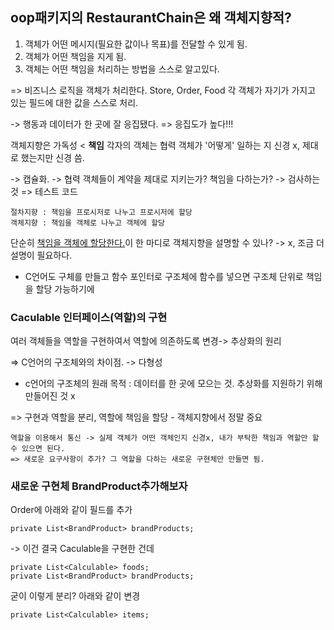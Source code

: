 ## oop패키지의 RestaurantChain은 왜 객체지향적?
1. 객체가 어떤 메시지(필요한 값이나 목표)를 전달할 수 있게 됨.
2. 객체가 어떤 책임을 지게 됨.
3. 객체는 어떤 책임을 처리하는 방법을 스스로 알고있다.

=> 비즈니스 로직을 객체가 처리한다. Store, Order, Food 각 객체가 자기가 가지고 있는 필드에 대한 값을 스스로 처리.

-> 행동과 데이터가 한 곳에 잘 응집됐다. => 응집도가 높다!!!

객체지향은 가독성 < <b>책임</b>
각자의 객체는 협력 객체가 '어떻게' 일하는 지 신경 x, 제대로 했는지만 신경 씀.

-> 캡슐화. -> 협력 객체들이  계약을 제대로 지키는가? 책임을 다하는가? -> 검사하는 것 => 테스트 코드

```
절차지향 : 책임을 프로시저로 나누고 프로시저에 할당
객체지향 : 책임을 객체로 나누고 객체에 할당
```

단순히 <u>책임을 객체에 할당한다.</u>이 한 마디로 객체지향을 설명할 수 있나? -> x, 조금 더 설명이 필요하다.
- C언어도 구체를 만들고 함수 포인터로 구조체에 함수를 넣으면 구조체 단위로 책임을 할당 가능하기에


### Caculable 인터페이스(역할)의 구현
여러 객체들을 역할을 구현하여서 역할에 의존하도록 변경-> 추상화의 원리

=> C언어의 구조체와의 차이점. -> 다형성
- c언어의 구조체의 원래 목적 : 데이터를 한 곳에 모으는 것. 추상화를 지원하기 위해 만들어진 것 x

=> 구현과 역할을 분리, 역할에 책임을 할당 - 객체지향에서 정말 중요

~~~
역할을 이용해서 통신 -> 실제 객체가 어떤 객체인지 신경x, 내가 부탁한 책임과 역할만 할 수 있으면 된다.
=> 새로운 요구사항이 추가? 그 역할을 다하는 새로운 구현체만 만들면 됨.
~~~
### 새로운 구현체 BrandProduct추가해보자

Order에 아래와 같이 필드를 추가
~~~
private List<BrandProduct> brandProducts;
~~~
-> 이건 결국 Caculable을 구현한 건데
~~~
private List<Calculable> foods;
private List<BrandProduct> brandProducts;
~~~
굳이 이렇게 분리? 아래와 같이 변경
~~~
private List<Calculable> items;
~~~

